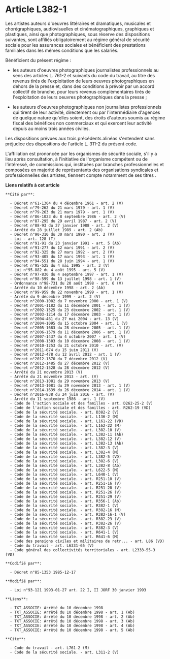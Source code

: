 # Article L382-1

Les artistes auteurs d'oeuvres littéraires et dramatiques, musicales et chorégraphiques, audiovisuelles et
cinématographiques, graphiques et plastiques, ainsi que photographiques, sous réserve des dispositions suivantes, sont
affiliés obligatoirement au régime général de sécurité sociale pour les assurances sociales et bénéficient des prestations
familiales dans les mêmes conditions que les salariés. 

Bénéficient du présent régime :

- les auteurs d'oeuvres photographiques journalistes professionnels au sens des articles L. 761-2 et suivants du code du
travail, au titre des revenus tirés de l'exploitation de leurs oeuvres photographiques en dehors de la presse et, dans des
conditions à prévoir par un accord collectif de branche, pour leurs revenus complémentaires tirés de l'exploitation de leurs
oeuvres photographiques dans la presse ;

- les auteurs d'oeuvres photographiques non journalistes professionnels qui tirent de leur activité, directement ou par
l'intermédiaire d'agences de quelque nature qu'elles soient, des droits d'auteurs soumis au régime fiscal des bénéfices non
commerciaux et qui exercent leur activité depuis au moins trois années civiles. 

Les dispositions prévues aux trois précédents alinéas s'entendent sans préjudice des dispositions de l'article L. 311-2 du
présent code. 

L'affiliation est prononcée par les organismes de sécurité sociale, s'il y a lieu après consultation, à l'initiative de
l'organisme compétent ou de l'intéressé, de commissions qui, instituées par branches professionnelles et composées en
majorité de représentants des organisations syndicales et professionnelles des artistes, tiennent compte notamment de ses
titres   .

**Liens relatifs à cet article**

	**Cité par**:

	  - Décret n°61-1304 du 4 décembre 1961 - art. 2 (V)
	  - Décret n°79-262 du 21 mars 1979 - art. 1 (V)
	  - Décret n°79-263 du 21 mars 1979 - art. 1 (V)
	  - Décret n°86-1023 du 8 septembre 1986 - art. 2 (V)
	  - Décret n°87-295 du 29 avril 1987 - art. 2 (V)
	  - Décret n°88-93 du 27 janvier 1988 - art. 2 (V)
	  - Arrêté du 28 juillet 1989 - art. 2 (Ab)
	  - Décret n°90-310 du 30 mars 1990 - art. 2 (V)
	  - Loi - art. 128 (T)
	  - Décret n°91-91 du 23 janvier 1991 - art. 5 (Ab)
	  - Décret n°91-277 du 12 mars 1991 - art. 2 (V)
	  - Décret n°92-325 du 27 mars 1992 - art. 2 (V)
	  - Décret n°93-405 du 17 mars 1993 - art. 1 (V)
	  - Décret n°94-551 du 28 juin 1994 - art. 1 (V)
	  - Décret n°95-525 du 4 mai 1995 - art. 3 (V)
	  - Loi n°95-882 du 4 août 1995 - art. 5 (V)
	  - Décret n°97-830 du 4 septembre 1997 - art. 1 (V)
	  - Décret n°98-599 du 13 juillet 1998 - art. 1 (V)
	  - Ordonnance n°98-731 du 20 août 1998 - art. 6 (V)
	  - Arrêté du 10 décembre 1998 - art. 2 (Ab)
	  - Décret n°99-959 du 22 novembre 1999 - art. 1 (V)
	  - Arrêté du 9 décembre 1999 - art. 2 (V)
	  - Décret n°2000-1082 du 7 novembre 2000 - art. 1 (V)
	  - Décret n°2001-1182 du 11 décembre 2001 - art. 1 (V)
	  - Décret n°2002-1525 du 23 décembre 2002 - art. 1 (V)
	  - Décret n°2003-1214 du 17 décembre 2003 - art. 1 (V)
	  - Décret n°2004-461 du 27 mai 2004 - art. 13 (V)
	  - Décret n°2004-1095 du 15 octobre 2004 - art. 1 (V)
	  - Décret n°2005-1683 du 28 décembre 2005 - art. 1 (V)
	  - Décret n°2006-1579 du 11 décembre 2006 - art. 1 (V)
	  - Décret n°2007-1437 du 4 octobre 2007 - art. 1 (V)
	  - Décret n°2008-1303 du 10 décembre 2008 - art. 1 (V)
	  - Décret n°2010-1253 du 21 octobre 2010 - art. (V)
	  - Décret n°2011-674 du 15 juin 2011 (V)
	  - Décret n°2012-478 du 12 avril 2012 - art. 1 (V)
	  - Décret n°2012-1370 du 7 décembre 2012 (V)
	  - Décret n°2012-1485 du 27 décembre 2012 (V)
	  - Décret n°2012-1528 du 28 décembre 2012 (V)
	  - Arrêté du 21 novembre 2013 (V)
	  - Arrêté du 21 novembre 2013 - art. (V)
	  - Décret n°2013-1081 du 29 novembre 2013 (V)
	  - Décret n°2013-1081 du 29 novembre 2013 - art. 1 (V)
	  - Décret n°2014-1639 du 26 décembre 2014 - art. 1 (V)
	  - Décret n°2016-838 du 24 juin 2016 - art. (V)
	  - Arrêté du 11 septembre 1986 - art. 1 (V)
	  - Code de l'action sociale et des familles - art. D262-25-2 (V)
	  - Code de l'action sociale et des familles - art. R262-19 (VD)
	  - Code de la sécurité sociale. - art. D382-2 (V)
	  - Code de la sécurité sociale. - art. L136-2 (M)
	  - Code de la sécurité sociale. - art. L161-22 (VD)
	  - Code de la sécurité sociale. - art. L162-22 (M)
	  - Code de la sécurité sociale. - art. L382-10 (V)
	  - Code de la sécurité sociale. - art. L382-11 (Ab)
	  - Code de la sécurité sociale. - art. L382-12 (V)
	  - Code de la sécurité sociale. - art. L382-13 (Ab)
	  - Code de la sécurité sociale. - art. L382-3 (V)
	  - Code de la sécurité sociale. - art. L382-4 (M)
	  - Code de la sécurité sociale. - art. L382-5 (VD)
	  - Code de la sécurité sociale. - art. L382-6 (V)
	  - Code de la sécurité sociale. - art. L382-8 (Ab)
	  - Code de la sécurité sociale. - art. L622-5 (M)
	  - Code de la sécurité sociale. - art. L640-1 (V)
	  - Code de la sécurité sociale. - art. R251-10 (V)
	  - Code de la sécurité sociale. - art. R251-16 (V)
	  - Code de la sécurité sociale. - art. R251-20 (V)
	  - Code de la sécurité sociale. - art. R251-26 (V)
	  - Code de la sécurité sociale. - art. R251-29 (V)
	  - Code de la sécurité sociale. - art. R356-1 (Ab)
	  - Code de la sécurité sociale. - art. R382-1 (V)
	  - Code de la sécurité sociale. - art. R382-16 (M)
	  - Code de la sécurité sociale. - art. R382-16-1 (V)
	  - Code de la sécurité sociale. - art. R382-23 (V)
	  - Code de la sécurité sociale. - art. R382-26 (V)
	  - Code de la sécurité sociale. - art. R382-3 (V)
	  - Code de la sécurité sociale. - art. R641-1 (V)
	  - Code de la sécurité sociale. - art. R641-6 (M)
	  - Code des pensions civiles et militaires de retr... - art. L86 (VD)
	  - Code du travail - art. L6331-65 (V)
	  - Code général des collectivités territoriales - art. L2333-55-3 (VD)

	**Codifié par**:

	  - Décret n°85-1353 1985-12-17

	**Modifié par**:

	  - Loi n°93-121 1993-01-27 art. 22 I, II JORF 30 janvier 1993

	**Liens**:

	  - TXT_ASSOCIE: Arrêté du 10 décembre 1998
	  - TXT_ASSOCIE: Arrêté du 10 décembre 1998 - art. 1 (Ab)
	  - TXT_ASSOCIE: Arrêté du 10 décembre 1998 - art. 2 (Ab)
	  - TXT_ASSOCIE: Arrêté du 10 décembre 1998 - art. 3 (Ab)
	  - TXT_ASSOCIE: Arrêté du 10 décembre 1998 - art. 4 (Ab)
	  - TXT_ASSOCIE: Arrêté du 10 décembre 1998 - art. 5 (Ab)

	**Cite**:

	  - Code du travail - art. L761-2 (M)
	  - Code de la sécurité sociale. - art. L311-2 (V)
